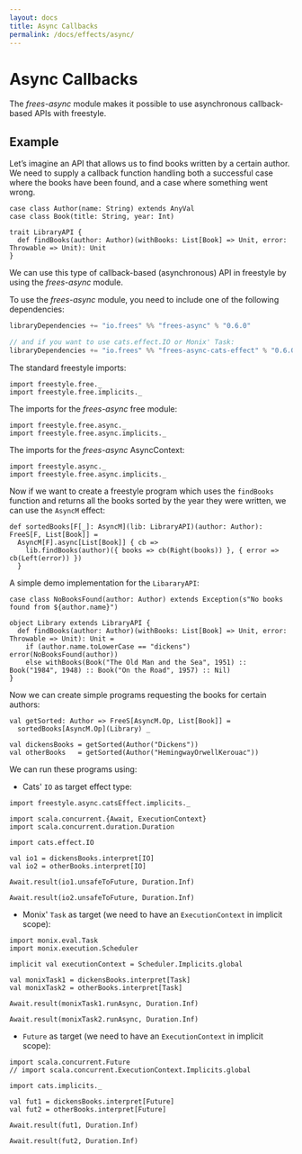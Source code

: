 ```yaml
---
layout: docs
title: Async Callbacks
permalink: /docs/effects/async/
---
```


# Async Callbacks

The _frees-async_ module makes it possible to use asynchronous callback-based APIs with freestyle.

## Example

Let’s imagine an API that allows us to find books written by a certain author. We need to supply a callback function handling both a successful case where the books have been found, and a case where something went wrong. 

```tut:book
case class Author(name: String) extends AnyVal
case class Book(title: String, year: Int)

trait LibraryAPI {
  def findBooks(author: Author)(withBooks: List[Book] => Unit, error: Throwable => Unit): Unit
}
```

We can use this type of callback-based (asynchronous) API in freestyle by using the _frees-async_ module.

To use the _frees-async_ module, you need to include one of the following dependencies:

[comment]: # (Start Replace)

```scala
libraryDependencies += "io.frees" %% "frees-async" % "0.6.0"

// and if you want to use cats.effect.IO or Monix' Task:
libraryDependencies += "io.frees" %% "frees-async-cats-effect" % "0.6.0"
```

[comment]: # (End Replace)

The standard freestyle imports:

```tut:silent
import freestyle.free._
import freestyle.free.implicits._
```

The imports for the _frees-async_ free module:

```tut:silent
import freestyle.free.async._
import freestyle.free.async.implicits._
```

The imports for the _frees-async_ AsyncContext:

```tut:silent
import freestyle.async._
import freestyle.free.async.implicits._
```

Now if we want to create a freestyle program which uses the `findBooks` function and returns all the books sorted by the year they were written, we can use the `AsyncM` effect:

```tut:book
def sortedBooks[F[_]: AsyncM](lib: LibraryAPI)(author: Author): FreeS[F, List[Book]] =
  AsyncM[F].async[List[Book]] { cb =>
    lib.findBooks(author)({ books => cb(Right(books)) }, { error => cb(Left(error)) })
  }
```

A simple demo implementation for the `LibararyAPI`:

```tut:book
case class NoBooksFound(author: Author) extends Exception(s"No books found from ${author.name}")

object Library extends LibraryAPI {
  def findBooks(author: Author)(withBooks: List[Book] => Unit, error: Throwable => Unit): Unit =
    if (author.name.toLowerCase == "dickens") error(NoBooksFound(author))
    else withBooks(Book("The Old Man and the Sea", 1951) :: Book("1984", 1948) :: Book("On the Road", 1957) :: Nil)
}
```

Now we can create simple programs requesting the books for certain authors:

```tut:book
val getSorted: Author => FreeS[AsyncM.Op, List[Book]] =
  sortedBooks[AsyncM.Op](Library) _

val dickensBooks = getSorted(Author("Dickens"))
val otherBooks   = getSorted(Author("HemingwayOrwellKerouac"))
```

We can run these programs using:

- Cats' `IO` as target effect type:

```tut:book
import freestyle.async.catsEffect.implicits._

import scala.concurrent.{Await, ExecutionContext}
import scala.concurrent.duration.Duration

import cats.effect.IO

val io1 = dickensBooks.interpret[IO]
val io2 = otherBooks.interpret[IO]
```

```tut:book:fail
Await.result(io1.unsafeToFuture, Duration.Inf)
```

```tut:book
Await.result(io2.unsafeToFuture, Duration.Inf)
```

- Monix' `Task` as target (we need to have an `ExecutionContext` in implicit scope):

```tut:book
import monix.eval.Task
import monix.execution.Scheduler

implicit val executionContext = Scheduler.Implicits.global

val monixTask1 = dickensBooks.interpret[Task]
val monixTask2 = otherBooks.interpret[Task]
```

```tut:book:fail
Await.result(monixTask1.runAsync, Duration.Inf)
```

```tut:book
Await.result(monixTask2.runAsync, Duration.Inf)
```

- `Future` as target (we need to have an `ExecutionContext` in implicit scope):

```tut:book
import scala.concurrent.Future
// import scala.concurrent.ExecutionContext.Implicits.global

import cats.implicits._

val fut1 = dickensBooks.interpret[Future]
val fut2 = otherBooks.interpret[Future]
```

```tut:fail:book
Await.result(fut1, Duration.Inf)
```

```tut:book
Await.result(fut2, Duration.Inf)
```